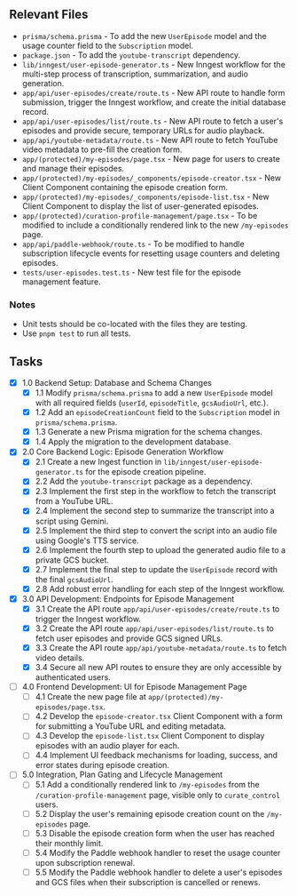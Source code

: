 ## Relevant Files

- `prisma/schema.prisma` - To add the new `UserEpisode` model and the usage counter field to the `Subscription` model.
- `package.json` - To add the `youtube-transcript` dependency.
- `lib/inngest/user-episode-generator.ts` - New Inngest workflow for the multi-step process of transcription, summarization, and audio generation.
- `app/api/user-episodes/create/route.ts` - New API route to handle form submission, trigger the Inngest workflow, and create the initial database record.
- `app/api/user-episodes/list/route.ts` - New API route to fetch a user's episodes and provide secure, temporary URLs for audio playback.
- `app/api/youtube-metadata/route.ts` - New API route to fetch YouTube video metadata to pre-fill the creation form.
- `app/(protected)/my-episodes/page.tsx` - New page for users to create and manage their episodes.
- `app/(protected)/my-episodes/_components/episode-creator.tsx` - New Client Component containing the episode creation form.
- `app/(protected)/my-episodes/_components/episode-list.tsx` - New Client Component to display the list of user-generated episodes.
- `app/(protected)/curation-profile-management/page.tsx` - To be modified to include a conditionally rendered link to the new `/my-episodes` page.
- `app/api/paddle-webhook/route.ts` - To be modified to handle subscription lifecycle events for resetting usage counters and deleting episodes.
- `tests/user-episodes.test.ts` - New test file for the episode management feature.

### Notes

- Unit tests should be co-located with the files they are testing.
- Use `pnpm test` to run all tests.

## Tasks

- [x] 1.0 Backend Setup: Database and Schema Changes
  - [x] 1.1 Modify `prisma/schema.prisma` to add a new `UserEpisode` model with all required fields (`userId`, `episodeTitle`, `gcsAudioUrl`, etc.).
  - [x] 1.2 Add an `episodeCreationCount` field to the `Subscription` model in `prisma/schema.prisma`.
  - [x] 1.3 Generate a new Prisma migration for the schema changes.
  - [x] 1.4 Apply the migration to the development database.
- [x] 2.0 Core Backend Logic: Episode Generation Workflow
  - [x] 2.1 Create a new Ingest function in `lib/inngest/user-episode-generator.ts` for the episode creation pipeline.
  - [x] 2.2 Add the `youtube-transcript` package as a dependency.
  - [x] 2.3 Implement the first step in the workflow to fetch the transcript from a YouTube URL.
  - [x] 2.4 Implement the second step to summarize the transcript into a script using Gemini.
  - [x] 2.5 Implement the third step to convert the script into an audio file using Google's TTS service.
  - [x] 2.6 Implement the fourth step to upload the generated audio file to a private GCS bucket.
  - [x] 2.7 Implement the final step to update the `UserEpisode` record with the final `gcsAudioUrl`.
  - [x] 2.8 Add robust error handling for each step of the Inngest workflow.
- [x] 3.0 API Development: Endpoints for Episode Management
  - [x] 3.1 Create the API route `app/api/user-episodes/create/route.ts` to trigger the Inngest workflow.
  - [x] 3.2 Create the API route `app/api/user-episodes/list/route.ts` to fetch user episodes and provide GCS signed URLs.
  - [x] 3.3 Create the API route `app/api/youtube-metadata/route.ts` to fetch video details.
  - [x] 3.4 Secure all new API routes to ensure they are only accessible by authenticated users.
- [ ] 4.0 Frontend Development: UI for Episode Management Page
  - [ ] 4.1 Create the new page file at `app/(protected)/my-episodes/page.tsx`.
  - [ ] 4.2 Develop the `episode-creator.tsx` Client Component with a form for submitting a YouTube URL and editing metadata.
  - [ ] 4.3 Develop the `episode-list.tsx` Client Component to display episodes with an audio player for each.
  - [ ] 4.4 Implement UI feedback mechanisms for loading, success, and error states during episode creation.
- [ ] 5.0 Integration, Plan Gating and Lifecycle Management
  - [ ] 5.1 Add a conditionally rendered link to `/my-episodes` from the `/curation-profile-management` page, visible only to `curate_control` users.
  - [ ] 5.2 Display the user's remaining episode creation count on the `/my-episodes` page.
  - [ ] 5.3 Disable the episode creation form when the user has reached their monthly limit.
  - [ ] 5.4 Modify the Paddle webhook handler to reset the usage counter upon subscription renewal.
  - [ ] 5.5 Modify the Paddle webhook handler to delete a user's episodes and GCS files when their subscription is cancelled or renews.
